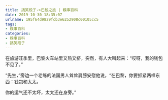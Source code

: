 ```yaml
---
title: 搞笑段子->巴黎之旅 | 糗事百科
date: 2019-10-30 18:35:07
urlname: 195f64d9829fcb3e6252908c00105cc5
tags: 
- 糗事百科
categories:
- 糗事百科
- 搞笑段子
---
```

在旅游旺季里，巴黎火车站里又热又挤，突然，有人大叫起来：“哎呀，我的钱包不见了。”

“先生，”旁边一个老练的法国男人耸耸肩膀安慰他说，“在巴黎，你要抓紧两样东西：钱包和太太。

你的运气还不太坏，太太还在身旁。”


